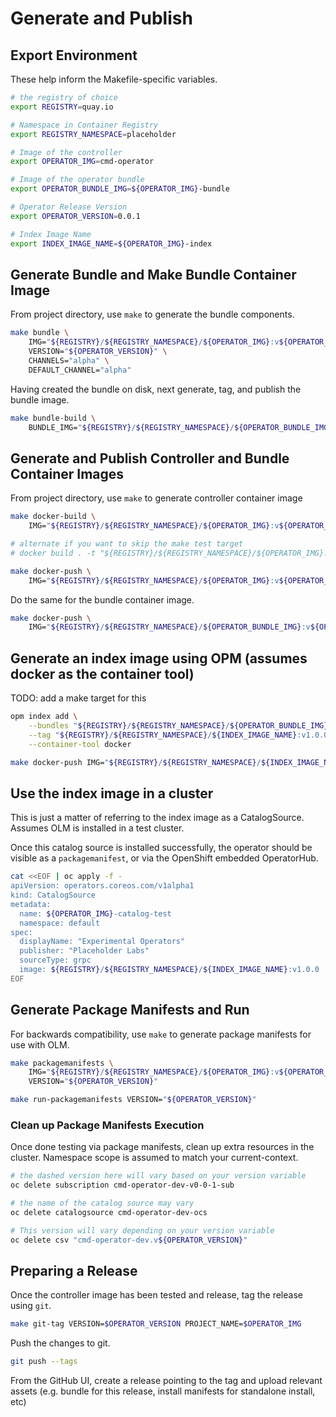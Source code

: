# Generate and Publish

## Export Environment

These help inform the Makefile-specific variables. 

```bash
# the registry of choice
export REGISTRY=quay.io

# Namespace in Container Registry
export REGISTRY_NAMESPACE=placeholder

# Image of the controller
export OPERATOR_IMG=cmd-operator

# Image of the operator bundle
export OPERATOR_BUNDLE_IMG=${OPERATOR_IMG}-bundle

# Operator Release Version
export OPERATOR_VERSION=0.0.1

# Index Image Name
export INDEX_IMAGE_NAME=${OPERATOR_IMG}-index
```

## Generate Bundle and Make Bundle Container Image

From project directory, use `make` to generate the bundle components.

```bash
make bundle \
	IMG="${REGISTRY}/${REGISTRY_NAMESPACE}/${OPERATOR_IMG}:v${OPERATOR_VERSION}" \
	VERSION="${OPERATOR_VERSION}" \
	CHANNELS="alpha" \
	DEFAULT_CHANNEL="alpha"
```

Having created the bundle on disk, next generate, tag, and publish the bundle image.

```bash
make bundle-build \
	BUNDLE_IMG="${REGISTRY}/${REGISTRY_NAMESPACE}/${OPERATOR_BUNDLE_IMG}:v${OPERATOR_VERSION}"
```


## Generate and Publish Controller and Bundle Container Images

From project directory, use `make` to generate controller container image

```bash
make docker-build \
	IMG="${REGISTRY}/${REGISTRY_NAMESPACE}/${OPERATOR_IMG}:v${OPERATOR_VERSION}"

# alternate if you want to skip the make test target
# docker build . -t "${REGISTRY}/${REGISTRY_NAMESPACE}/${OPERATOR_IMG}:v${OPERATOR_VERSION}"

make docker-push \
	IMG="${REGISTRY}/${REGISTRY_NAMESPACE}/${OPERATOR_IMG}:v${OPERATOR_VERSION}"
```

Do the same for the bundle container image.

```bash
make docker-push \
	IMG="${REGISTRY}/${REGISTRY_NAMESPACE}/${OPERATOR_BUNDLE_IMG}:v${OPERATOR_VERSION}"
```

## Generate an index image using OPM (assumes docker as the container tool)

TODO: add a make target for this

```bash
opm index add \
    --bundles "${REGISTRY}/${REGISTRY_NAMESPACE}/${OPERATOR_BUNDLE_IMG}:v${OPERATOR_VERSION}" \
    --tag "${REGISTRY}/${REGISTRY_NAMESPACE}/${INDEX_IMAGE_NAME}:v1.0.0" \
    --container-tool docker

make docker-push IMG="${REGISTRY}/${REGISTRY_NAMESPACE}/${INDEX_IMAGE_NAME}:v1.0.0"
```

## Use the index image in a cluster

This is just a matter of referring to the index image as a CatalogSource. Assumes OLM is installed in a test cluster.

Once this catalog source is installed successfully, the operator should be visible as a `packagemanifest`, or via the OpenShift embedded OperatorHub.

```bash
cat <<EOF | oc apply -f -
apiVersion: operators.coreos.com/v1alpha1
kind: CatalogSource
metadata:
  name: ${OPERATOR_IMG}-catalog-test
  namespace: default
spec:
  displayName: "Experimental Operators"
  publisher: "Placeholder Labs"
  sourceType: grpc
  image: ${REGISTRY}/${REGISTRY_NAMESPACE}/${INDEX_IMAGE_NAME}:v1.0.0
EOF
```


## Generate Package Manifests and Run

For backwards compatibility, use `make` to generate package manifests for use with OLM.

```bash
make packagemanifests \
	IMG="${REGISTRY}/${REGISTRY_NAMESPACE}/${OPERATOR_IMG}:v${OPERATOR_VERSION}" \
	VERSION="${OPERATOR_VERSION}"

make run-packagemanifests VERSION="${OPERATOR_VERSION}"
```

### Clean up Package Manifests Execution

Once done testing via package manifests, clean up extra resources in the cluster. Namespace scope is assumed to match your current-context.

```bash
# the dashed version here will vary based on your version variable
oc delete subscription cmd-operator-dev-v0-0-1-sub

# the name of the catalog source may vary
oc delete catalogsource cmd-operator-dev-ocs

# This version will vary depending on your version variable
oc delete csv "cmd-operator-dev.v${OPERATOR_VERSION}"
```

## Preparing a Release

Once the controller image has been tested and release, tag the release using `git`.

```bash
make git-tag VERSION=$OPERATOR_VERSION PROJECT_NAME=$OPERATOR_IMG
```

Push the changes to git.

```bash
git push --tags
```

From the GitHub UI, create a release pointing to the tag and upload relevant assets (e.g. bundle for this release, install manifests for standalone install, etc)